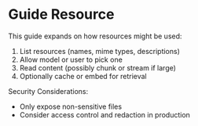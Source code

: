 # Guide Resource

This guide expands on how resources might be used:

1. List resources (names, mime types, descriptions)
2. Allow model or user to pick one
3. Read content (possibly chunk or stream if large)
4. Optionally cache or embed for retrieval

Security Considerations:
- Only expose non-sensitive files
- Consider access control and redaction in production
